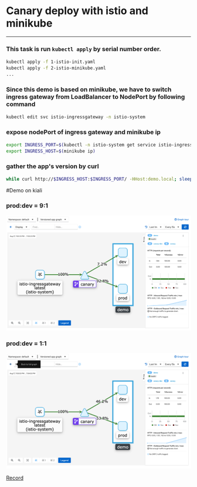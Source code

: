 # Canary deploy with istio and minikube
---

### This task is run `kubectl apply` by serial number order.
```bash
kubectl apply -f 1-istio-init.yaml
kubectl apply -f 2-istio-minikube.yaml
...
```

### Since this demo is based on minikube, we have to switch ingress gateway from LoadBalancer to NodePort by following command
```bash
kubectl edit svc istio-ingressgateway -n istio-system
```


### expose nodePort of ingress gateway and minikube ip
```bash
export INGRESS_PORT=$(kubectl -n istio-system get service istio-ingressgateway -o jsonpath='{.spec.ports[?(@.name=="http2")].nodePort}')
export INGRESS_HOST=$(minikube ip)
```

### gather the app's version by curl
```bash
while curl http://$INGRESS_HOST:$INGRESS_PORT/ -HHost:demo.local; sleep 0.5; end
```
#Demo on kiali
### prod:dev = 9:1
![prod:dev=9:1](images/9-1.png)
### prod:dev = 1:1
![prod:dev=1:1](images/1-1.png)


[Record]()

